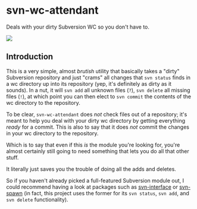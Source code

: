# svn-wc-attendant

Deals with your dirty Subversion WC so you don't have to.

<img src="https://travis-ci.org/prometheas/svn-wc-attendant.svg">


## Introduction

This is a very simple, almost _brutish_ utility that basically takes a "dirty" Subversion repository and just "crams" all changes that `svn status` finds in a wc directory up into its repository (yep, it's definitely as dirty as it sounds).  In a nut, it will `svn add` all unknown files (`?`), `svn delete` all missing files (`!`), at which point you can then elect to `svn commit` the contents of the wc directory to the repository.

To be clear, `svn-wc-attendant` does _not_ check files out of a repository; it's meant to help you deal with your dirty wc directory by getting everything _ready_ for a commit. This is also to say that it does _not_ commit the changes in your wc directory to the repository.

Which is to say that even if this _is_ the module you're looking for, you're almost certainly still going to need something that lets you do all that other stuff.

It literally just saves you the trouble of doing all the adds and deletes.

So if you haven't already picked a full-featured Subversion module out, I could recommend having a look at packages such as [svn-interface](https://www.npmjs.com/package/svn-interface) or [svn-spawn](https://www.npmjs.com/package/svn-spawn) (in fact, this project uses the former for its `svn status`, `svn add`, and `svn delete` functionality).
